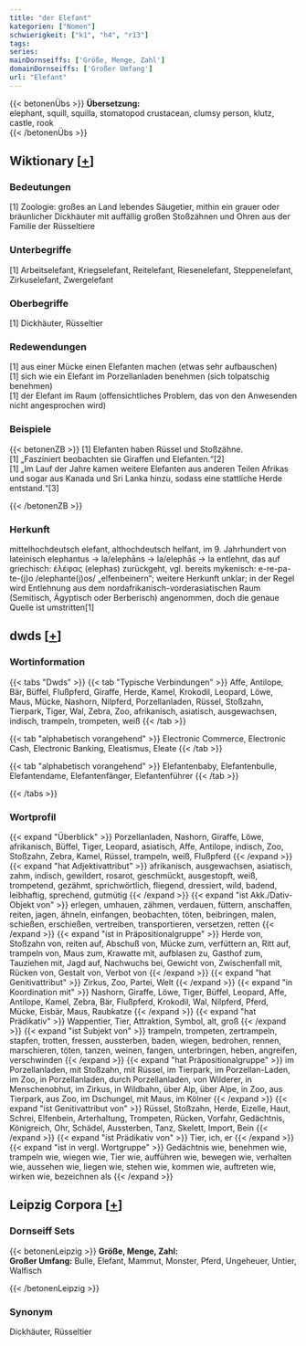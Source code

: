 ```yaml
---
title: "der Elefant"
kategorien: ["Nomen"]
schwierigkeit: ["k1", "h4", "r13"]
tags:
series:
mainDornseiffs: ['Größe, Menge, Zahl']
domainDornseiffs: ['Großer Umfang']
url: "Elefant"
---
```


{{< betonenÜbs >}}
**Übersetzung:**  
elephant, squill, squilla, stomatopod crustacean, clumsy person, klutz, castle, rook  
{{< /betonenÜbs >}}

## Wiktionary [[+](https://de.wiktionary.org/wiki/Elefant)]

### Bedeutungen
[1] Zoologie:  großes an Land lebendes Säugetier, mithin ein grauer oder bräunlicher Dickhäuter mit auffällig großen Stoßzähnen und Ohren aus der Familie der Rüsseltiere  

### Unterbegriffe
[1] Arbeitselefant, Kriegselefant, Reitelefant, Riesenelefant, Steppenelefant, Zirkuselefant, Zwergelefant  

### Oberbegriffe
[1] Dickhäuter, Rüsseltier  

### Redewendungen
[1] aus einer Mücke einen Elefanten machen (etwas sehr aufbauschen)  
[1] sich wie ein Elefant im Porzellanladen benehmen (sich tolpatschig benehmen)  
[1] der Elefant im Raum (offensichtliches Problem, das von den Anwesenden nicht angesprochen wird)  

### Beispiele
{{< betonenZB >}}
[1] Elefanten haben Rüssel und Stoßzähne.  
[1] „Fasziniert beobachten sie Giraffen und Elefanten.“[2]  
[1] „Im Lauf der Jahre kamen weitere Elefanten aus anderen Teilen Afrikas und sogar aus Kanada und Sri Lanka hinzu, sodass eine stattliche Herde entstand.“[3]  

{{< /betonenZB >}}
### Herkunft
mittelhochdeutsch elefant, althochdeutsch helfant, im 9. Jahrhundert von lateinisch elephantus → la/elephāns → la/elephās → la entlehnt, das auf griechisch: ἐλέφας (elephas) zurückgeht, vgl. bereits mykenisch: e-re-pa-te-(j)o /elephante(j)os/ „elfenbeinern“; weitere Herkunft unklar; in der Regel wird Entlehnung aus dem nordafrikanisch-vorderasiatischen Raum (Semitisch, Ägyptisch oder Berberisch) angenommen, doch die genaue Quelle ist umstritten[1]  



## dwds [[+](https://www.dwds.de/wb/Elefant)]

### Wortinformation
{{< tabs "Dwds" >}}
{{< tab "Typische Verbindungen" >}}
Affe, Antilope, Bär, Büffel, Flußpferd, Giraffe, Herde, Kamel, Krokodil, Leopard, Löwe, Maus, Mücke, Nashorn, Nilpferd, Porzellanladen, Rüssel, Stoßzahn, Tierpark, Tiger, Wal, Zebra, Zoo, afrikanisch, asiatisch, ausgewachsen, indisch, trampeln, trompeten, weiß
{{< /tab >}}

{{< tab "alphabetisch vorangehend" >}}
Electronic Commerce, Electronic Cash, Electronic Banking, Eleatismus, Eleate
{{< /tab >}}

{{< tab "alphabetisch vorangehend" >}}
Elefantenbaby, Elefantenbulle, Elefantendame, Elefantenfänger, Elefantenführer
{{< /tab >}}

{{< /tabs >}}

### Wortprofil
{{< expand "Überblick" >}} Porzellanladen, Nashorn, Giraffe, Löwe, afrikanisch, Büffel, Tiger, Leopard, asiatisch, Affe, Antilope, indisch, Zoo, Stoßzahn, Zebra, Kamel, Rüssel, trampeln, weiß, Flußpferd {{< /expand >}}
{{< expand "hat Adjektivattribut" >}} afrikanisch, ausgewachsen, asiatisch, zahm, indisch, gewildert, rosarot, geschmückt, ausgestopft, weiß, trompetend, gezähmt, sprichwörtlich, fliegend, dressiert, wild, badend, leibhaftig, sprechend, gutmütig {{< /expand >}}
{{< expand "ist Akk./Dativ-Objekt von" >}} erlegen, umhauen, zähmen, verdauen, füttern, anschaffen, reiten, jagen, ähneln, einfangen, beobachten, töten, beibringen, malen, schießen, erschießen, vertreiben, transportieren, versetzen, retten {{< /expand >}}
{{< expand "ist in Präpositionalgruppe" >}} Herde von, Stoßzahn von, reiten auf, Abschuß von, Mücke zum, verfüttern an, Ritt auf, trampeln von, Maus zum, Krawatte mit, aufblasen zu, Gasthof zum, Tauziehen mit, Jagd auf, Nachwuchs bei, Gewicht von, Zwischenfall mit, Rücken von, Gestalt von, Verbot von {{< /expand >}}
{{< expand "hat Genitivattribut" >}} Zirkus, Zoo, Partei, Welt {{< /expand >}}
{{< expand "in Koordination mit" >}} Nashorn, Giraffe, Löwe, Tiger, Büffel, Leopard, Affe, Antilope, Kamel, Zebra, Bär, Flußpferd, Krokodil, Wal, Nilpferd, Pferd, Mücke, Eisbär, Maus, Raubkatze {{< /expand >}}
{{< expand "hat Prädikativ" >}} Wappentier, Tier, Attraktion, Symbol, alt, groß {{< /expand >}}
{{< expand "ist Subjekt von" >}} trampeln, trompeten, zertrampeln, stapfen, trotten, fressen, aussterben, baden, wiegen, bedrohen, rennen, marschieren, töten, tanzen, weinen, fangen, unterbringen, heben, angreifen, verschwinden {{< /expand >}}
{{< expand "hat Präpositionalgruppe" >}} im Porzellanladen, mit Stoßzahn, mit Rüssel, im Tierpark, im Porzellan-Laden, im Zoo, in Porzellanladen, durch Porzellanladen, von Wilderer, in Menschenobhut, im Zirkus, in Wildbahn, über Alp, über Alpe, in Zoo, aus Tierpark, aus Zoo, im Dschungel, mit Maus, im Kölner {{< /expand >}}
{{< expand "ist Genitivattribut von" >}} Rüssel, Stoßzahn, Herde, Eizelle, Haut, Schrei, Elfenbein, Arterhaltung, Trompeten, Rücken, Vorfahr, Gedächtnis, Königreich, Ohr, Schädel, Aussterben, Tanz, Skelett, Import, Bein {{< /expand >}}
{{< expand "ist Prädikativ von" >}} Tier, ich, er {{< /expand >}}
{{< expand "ist in vergl. Wortgruppe" >}} Gedächtnis wie, benehmen wie, trampeln wie, wiegen wie, Tier wie, aufführen wie, bewegen wie, verhalten wie, aussehen wie, liegen wie, stehen wie, kommen wie, auftreten wie, wirken wie, bezeichnen als {{< /expand >}}

## Leipzig Corpora [[+](https://corpora.uni-leipzig.de/en/res?word=Elefant&corpusId=deu_newscrawl-public_2018)]

### Dornseiff Sets
{{< betonenLeipzig >}}
**Größe, Menge, Zahl:**  
**Großer Umfang:** Bulle, Elefant, Mammut, Monster, Pferd, Ungeheuer, Untier, Walfisch  

{{< /betonenLeipzig >}}

### Synonym
Dickhäuter, Rüsseltier

